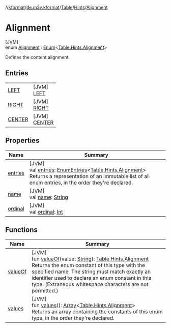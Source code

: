 //[kformat](../../../../../index.md)/[de.m3y.kformat](../../../index.md)/[Table](../../index.md)/[Hints](../index.md)/[Alignment](index.md)

# Alignment

[JVM]\
enum [Alignment](index.md) : [Enum](https://kotlinlang.org/api/core/kotlin-stdlib/kotlin/-enum/index.html)&lt;[Table.Hints.Alignment](index.md)&gt; 

Defines the content alignment.

## Entries

| | |
|---|---|
| [LEFT](-l-e-f-t/index.md) | [JVM]<br>[LEFT](-l-e-f-t/index.md) |
| [RIGHT](-r-i-g-h-t/index.md) | [JVM]<br>[RIGHT](-r-i-g-h-t/index.md) |
| [CENTER](-c-e-n-t-e-r/index.md) | [JVM]<br>[CENTER](-c-e-n-t-e-r/index.md) |

## Properties

| Name | Summary |
|---|---|
| [entries](entries.md) | [JVM]<br>val [entries](entries.md): [EnumEntries](https://kotlinlang.org/api/core/kotlin-stdlib/kotlin.enums/-enum-entries/index.html)&lt;[Table.Hints.Alignment](index.md)&gt;<br>Returns a representation of an immutable list of all enum entries, in the order they're declared. |
| [name](../-key/-separator/index.md#-372974862%2FProperties%2F-1067530276) | [JVM]<br>val [name](../-key/-separator/index.md#-372974862%2FProperties%2F-1067530276): [String](https://kotlinlang.org/api/core/kotlin-stdlib/kotlin/-string/index.html) |
| [ordinal](../-key/-separator/index.md#-739389684%2FProperties%2F-1067530276) | [JVM]<br>val [ordinal](../-key/-separator/index.md#-739389684%2FProperties%2F-1067530276): [Int](https://kotlinlang.org/api/core/kotlin-stdlib/kotlin/-int/index.html) |

## Functions

| Name | Summary |
|---|---|
| [valueOf](value-of.md) | [JVM]<br>fun [valueOf](value-of.md)(value: [String](https://kotlinlang.org/api/core/kotlin-stdlib/kotlin/-string/index.html)): [Table.Hints.Alignment](index.md)<br>Returns the enum constant of this type with the specified name. The string must match exactly an identifier used to declare an enum constant in this type. (Extraneous whitespace characters are not permitted.) |
| [values](values.md) | [JVM]<br>fun [values](values.md)(): [Array](https://kotlinlang.org/api/core/kotlin-stdlib/kotlin/-array/index.html)&lt;[Table.Hints.Alignment](index.md)&gt;<br>Returns an array containing the constants of this enum type, in the order they're declared. |
